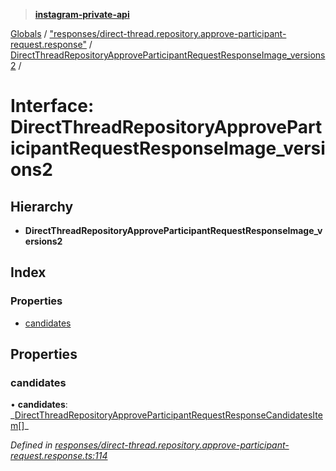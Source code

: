 > **[instagram-private-api](../README.md)**

[Globals](../README.md) / ["responses/direct-thread.repository.approve-participant-request.response"](../modules/_responses_direct_thread_repository_approve_participant_request_response_.md) / [DirectThreadRepositoryApproveParticipantRequestResponseImage_versions2](_responses_direct_thread_repository_approve_participant_request_response_.directthreadrepositoryapproveparticipantrequestresponseimage_versions2.md) /

# Interface: DirectThreadRepositoryApproveParticipantRequestResponseImage_versions2

## Hierarchy

- **DirectThreadRepositoryApproveParticipantRequestResponseImage_versions2**

## Index

### Properties

- [candidates](_responses_direct_thread_repository_approve_participant_request_response_.directthreadrepositoryapproveparticipantrequestresponseimage_versions2.md#candidates)

## Properties

### candidates

• **candidates**: _[DirectThreadRepositoryApproveParticipantRequestResponseCandidatesItem](\_responses_direct_thread_repository_approve_participant_request_response_.directthreadrepositoryapproveparticipantrequestresponsecandidatesitem.md)[]\_

_Defined in [responses/direct-thread.repository.approve-participant-request.response.ts:114](https://github.com/realinstadude/instagram-private-api/blob/4ae8fec/src/responses/direct-thread.repository.approve-participant-request.response.ts#L114)_
